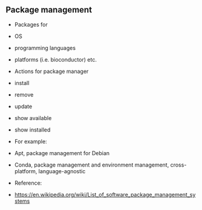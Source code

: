## Package management

* Packages for
 * OS
 * programming languages
 * platforms (i.e. bioconductor) etc.

* Actions for package manager
 * install
 * remove
 * update
 * show available
 * show installed

* For example:
 * Apt, package management for Debian
 * Conda, package management and environment management, cross-platform, language-agnostic

* Reference:
 * https://en.wikipedia.org/wiki/List_of_software_package_management_systems


